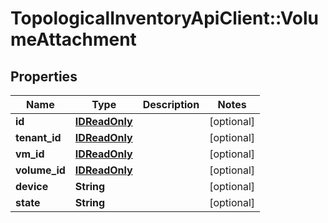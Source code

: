 # TopologicalInventoryApiClient::VolumeAttachment

## Properties
Name | Type | Description | Notes
------------ | ------------- | ------------- | -------------
**id** | [**IDReadOnly**](IDReadOnly.md) |  | [optional] 
**tenant_id** | [**IDReadOnly**](IDReadOnly.md) |  | [optional] 
**vm_id** | [**IDReadOnly**](IDReadOnly.md) |  | [optional] 
**volume_id** | [**IDReadOnly**](IDReadOnly.md) |  | [optional] 
**device** | **String** |  | [optional] 
**state** | **String** |  | [optional] 


